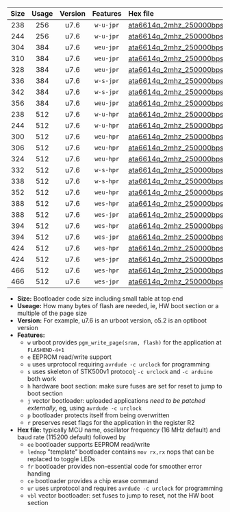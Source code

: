 |Size|Usage|Version|Features|Hex file|
|:-:|:-:|:-:|:-:|:--|
|238|256|u7.6|`w-u-jpr`|[ata6614q_2mhz_250000bps_ur_vbl.hex](https://raw.githubusercontent.com/stefanrueger/urboot/main//ata6614q_2mhz_250000bps_ur_vbl.hex)|
|244|256|u7.6|`w-u-jpr`|[ata6614q_2mhz_250000bps_lednop_ur_vbl.hex](https://raw.githubusercontent.com/stefanrueger/urboot/main//ata6614q_2mhz_250000bps_lednop_ur_vbl.hex)|
|304|384|u7.6|`weu-jpr`|[ata6614q_2mhz_250000bps_ee_ur_vbl.hex](https://raw.githubusercontent.com/stefanrueger/urboot/main//ata6614q_2mhz_250000bps_ee_ur_vbl.hex)|
|310|384|u7.6|`weu-jpr`|[ata6614q_2mhz_250000bps_ee_lednop_ur_vbl.hex](https://raw.githubusercontent.com/stefanrueger/urboot/main//ata6614q_2mhz_250000bps_ee_lednop_ur_vbl.hex)|
|328|384|u7.6|`weu-jpr`|[ata6614q_2mhz_250000bps_ee_lednop_fr_ur_vbl.hex](https://raw.githubusercontent.com/stefanrueger/urboot/main//ata6614q_2mhz_250000bps_ee_lednop_fr_ur_vbl.hex)|
|336|384|u7.6|`w-s-jpr`|[ata6614q_2mhz_250000bps_vbl.hex](https://raw.githubusercontent.com/stefanrueger/urboot/main//ata6614q_2mhz_250000bps_vbl.hex)|
|342|384|u7.6|`w-s-jpr`|[ata6614q_2mhz_250000bps_lednop_vbl.hex](https://raw.githubusercontent.com/stefanrueger/urboot/main//ata6614q_2mhz_250000bps_lednop_vbl.hex)|
|356|384|u7.6|`weu-jpr`|[ata6614q_2mhz_250000bps_ee_lednop_fr_ce_ur_vbl.hex](https://raw.githubusercontent.com/stefanrueger/urboot/main//ata6614q_2mhz_250000bps_ee_lednop_fr_ce_ur_vbl.hex)|
|238|512|u7.6|`w-u-hpr`|[ata6614q_2mhz_250000bps_ur.hex](https://raw.githubusercontent.com/stefanrueger/urboot/main//ata6614q_2mhz_250000bps_ur.hex)|
|244|512|u7.6|`w-u-hpr`|[ata6614q_2mhz_250000bps_lednop_ur.hex](https://raw.githubusercontent.com/stefanrueger/urboot/main//ata6614q_2mhz_250000bps_lednop_ur.hex)|
|300|512|u7.6|`weu-hpr`|[ata6614q_2mhz_250000bps_ee_ur.hex](https://raw.githubusercontent.com/stefanrueger/urboot/main//ata6614q_2mhz_250000bps_ee_ur.hex)|
|306|512|u7.6|`weu-hpr`|[ata6614q_2mhz_250000bps_ee_lednop_ur.hex](https://raw.githubusercontent.com/stefanrueger/urboot/main//ata6614q_2mhz_250000bps_ee_lednop_ur.hex)|
|324|512|u7.6|`weu-hpr`|[ata6614q_2mhz_250000bps_ee_lednop_fr_ur.hex](https://raw.githubusercontent.com/stefanrueger/urboot/main//ata6614q_2mhz_250000bps_ee_lednop_fr_ur.hex)|
|332|512|u7.6|`w-s-hpr`|[ata6614q_2mhz_250000bps.hex](https://raw.githubusercontent.com/stefanrueger/urboot/main//ata6614q_2mhz_250000bps.hex)|
|338|512|u7.6|`w-s-hpr`|[ata6614q_2mhz_250000bps_lednop.hex](https://raw.githubusercontent.com/stefanrueger/urboot/main//ata6614q_2mhz_250000bps_lednop.hex)|
|352|512|u7.6|`weu-hpr`|[ata6614q_2mhz_250000bps_ee_lednop_fr_ce_ur.hex](https://raw.githubusercontent.com/stefanrueger/urboot/main//ata6614q_2mhz_250000bps_ee_lednop_fr_ce_ur.hex)|
|388|512|u7.6|`wes-hpr`|[ata6614q_2mhz_250000bps_ee.hex](https://raw.githubusercontent.com/stefanrueger/urboot/main//ata6614q_2mhz_250000bps_ee.hex)|
|388|512|u7.6|`wes-jpr`|[ata6614q_2mhz_250000bps_ee_vbl.hex](https://raw.githubusercontent.com/stefanrueger/urboot/main//ata6614q_2mhz_250000bps_ee_vbl.hex)|
|394|512|u7.6|`wes-hpr`|[ata6614q_2mhz_250000bps_ee_lednop.hex](https://raw.githubusercontent.com/stefanrueger/urboot/main//ata6614q_2mhz_250000bps_ee_lednop.hex)|
|394|512|u7.6|`wes-jpr`|[ata6614q_2mhz_250000bps_ee_lednop_vbl.hex](https://raw.githubusercontent.com/stefanrueger/urboot/main//ata6614q_2mhz_250000bps_ee_lednop_vbl.hex)|
|424|512|u7.6|`wes-hpr`|[ata6614q_2mhz_250000bps_ee_lednop_fr.hex](https://raw.githubusercontent.com/stefanrueger/urboot/main//ata6614q_2mhz_250000bps_ee_lednop_fr.hex)|
|424|512|u7.6|`wes-jpr`|[ata6614q_2mhz_250000bps_ee_lednop_fr_vbl.hex](https://raw.githubusercontent.com/stefanrueger/urboot/main//ata6614q_2mhz_250000bps_ee_lednop_fr_vbl.hex)|
|466|512|u7.6|`wes-hpr`|[ata6614q_2mhz_250000bps_ee_lednop_fr_ce.hex](https://raw.githubusercontent.com/stefanrueger/urboot/main//ata6614q_2mhz_250000bps_ee_lednop_fr_ce.hex)|
|466|512|u7.6|`wes-jpr`|[ata6614q_2mhz_250000bps_ee_lednop_fr_ce_vbl.hex](https://raw.githubusercontent.com/stefanrueger/urboot/main//ata6614q_2mhz_250000bps_ee_lednop_fr_ce_vbl.hex)|

- **Size:** Bootloader code size including small table at top end
- **Useage:** How many bytes of flash are needed, ie, HW boot section or a multiple of the page size
- **Version:** For example, u7.6 is an urboot version, o5.2 is an optiboot version
- **Features:**
  + `w` urboot provides `pgm_write_page(sram, flash)` for the application at `FLASHEND-4+1`
  + `e` EEPROM read/write support
  + `u` uses urprotocol requiring `avrdude -c urclock` for programming
  + `s` uses skeleton of STK500v1 protocol; `-c urclock` and `-c arduino` both work
  + `h` hardware boot section: make sure fuses are set for reset to jump to boot section
  + `j` vector bootloader: uploaded applications *need to be patched externally*, eg, using `avrdude -c urclock`
  + `p` bootloader protects itself from being overwritten
  + `r` preserves reset flags for the application in the register R2
- **Hex file:** typically MCU name, oscillator frequency (16 MHz default) and baud rate (115200 default) followed by
  + `ee` bootloader supports EEPROM read/write
  + `lednop` "template" bootloader contains `mov rx,rx` nops that can be replaced to toggle LEDs
  + `fr` bootloader provides non-essential code for smoother error handing
  + `ce` bootloader provides a chip erase command
  + `ur` uses urprotocol and requires `avrdude -c urclock` for programming
  + `vbl` vector bootloader: set fuses to jump to reset, not the HW boot section
